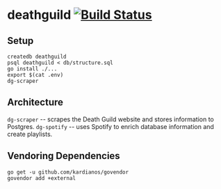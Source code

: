 # deathguild [![Build Status](https://travis-ci.org/brandur/deathguild.svg?branch=master)](https://travis-ci.org/brandur/deathguild)

## Setup

    createdb deathguild
    psql deathguild < db/structure.sql
    go install ./...
    export $(cat .env)
    dg-scraper

## Architecture

`dg-scraper` -- scrapes the Death Guild website and stores information to Postgres.
`dg-spotify` -- uses Spotify to enrich database information and create playlists.

## Vendoring Dependencies

    go get -u github.com/kardianos/govendor
    govendor add +external
